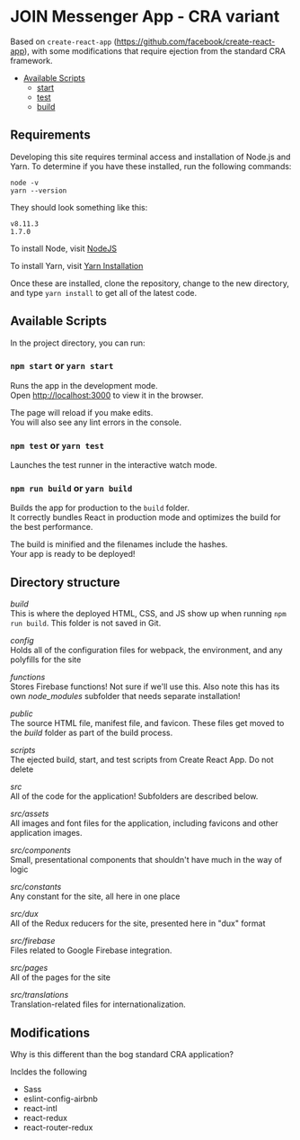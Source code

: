 # JOIN Messenger App - CRA variant

Based on `create-react-app` (https://github.com/facebook/create-react-app), with some modifications that require ejection from the standard CRA framework.

- [Available Scripts](#available-scripts)
  - [start](#npm-start)
  - [test](#npm-test)
  - [build](#npm-run-build)

## Requirements
Developing this site requires terminal access and installation of Node.js and Yarn.
To determine if you have these installed, run the following commands:
```
node -v
yarn --version
```

They should look something like this:
```
v8.11.3
1.7.0
```

To install Node, visit [NodeJS](https://nodejs.org/en/)

To install Yarn, visit [Yarn Installation](https://yarnpkg.com/lang/en/docs/install/)

Once these are installed, clone the repository, change to the new directory, and type `yarn install` to get all of the latest code.

## Available Scripts

In the project directory, you can run:

### `npm start` or `yarn start`

Runs the app in the development mode.<br>
Open [http://localhost:3000](http://localhost:3000) to view it in the browser.

The page will reload if you make edits.<br>
You will also see any lint errors in the console.

### `npm test` or `yarn test`

Launches the test runner in the interactive watch mode.


### `npm run build` or `yarn build`

Builds the app for production to the `build` folder.<br>
It correctly bundles React in production mode and optimizes the build for the best performance.

The build is minified and the filenames include the hashes.<br>
Your app is ready to be deployed!


## Directory structure
_build_<br/>
This is where the deployed HTML, CSS, and JS show up when running `npm run build`. This folder is not saved in Git.

_config_<br/>
Holds all of the configuration files for webpack, the environment, and any polyfills for the site

_functions_<br/>
Stores Firebase functions! Not sure if we'll use this. Also note this has its own _node_modules_ subfolder that needs separate installation!

_public_<br/> 
The source HTML file, manifest file, and favicon. These files get moved to the _build_ folder as part of the build process.

_scripts_<br/>
The ejected build, start, and test scripts from Create React App. Do not delete

_src_<br/>
All of the code for the application! Subfolders are described below.

_src/assets_<br/>
All images and font files for the application, including favicons and other application images.

_src/components_<br/>
Small, presentational components that shouldn't have much in the way of logic

_src/constants_<br/>
Any constant for the site, all here in one place

_src/dux_<br/>
All of the Redux reducers for the site, presented here in "dux" format

_src/firebase_<br/>
Files related to Google Firebase integration.

_src/pages_<br/>
All of the pages for the site

_src/translations_<br/>
Translation-related files for internationalization.


## Modifications

Why is this different than the bog standard CRA application?

Incldes the following
- Sass
- eslint-config-airbnb
- react-intl
- react-redux
- react-router-redux

